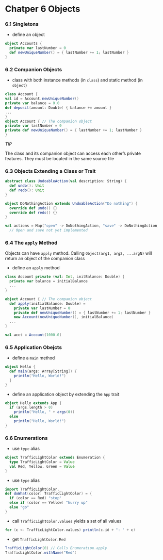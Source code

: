 Chatper 6 Objects
=================

### 6.1 Singletons

* define an object

```scala
object Accounts {
  private var lastNumber = 0
  def newUniqueNumber() = { lastNumber += 1; lastNumber }
}
```

### 6.2 Companion Objects

* class with both instance methods (in `class`) and static method (in `object`)

```scala
class Account {
val id = Account.newUniqueNumber()
private var balance = 0.0
def deposit(amount: Double) { balance += amount }
...
}
object Account { // The companion object
private var lastNumber = 0
private def newUniqueNumber() = { lastNumber += 1; lastNumber }
}
```

*TIP*

The class and its companion object can access each other’s private features. They must be located in the same source file

### 6.3 Objects Extending a Class or Trait

```scala
abstract class UndoableAction(val description: String) {
  def undo(): Unit
  def redo(): Unit
}

object DoNothingAction extends UndoableAction("Do nothing") {
  override def undo() {}
  override def redo() {}
}

val actions = Map("open" -> DoNothingAction, "save" -> DoNothingAction, ...)
  // Open and save not yet implemented
```

### 6.4 The `apply` Method

Objects can have `apply` method. Calling `Object(arg1, arg2, ...argN)` will return an object of the companion class

* define an `apply` method

```scala
class Account private (val: Int, initBalance: Double) {
  private var balance = initialBalance
  ...
}

object Account { // The companion object
  def apply(initialBalance: Double) =
    private var lastNumber = 0
    private def newUniqueNumber() = { lastNumber += 1; lastNumber }
	new Account(newUniqueNumber(), initialBalance)
  ...
}

val acct = Account(1000.0)
```

### 6.5 Application Obejcts

* define a `main` method

```scala
object Hello {
  def main(args: Array[String]) {
    println("Hello, World!")
  }
}
```

* define an application object by extending the `App` trait

```scala
object Hello extends App {
  if (args.length > 0)
    println("Hello, " + args(0))
  else
    println("Hello, World!")
}
```

### 6.6 Enumerations

* use `type` alias

```scala
object TrafficLightColor extends Enumeration {
  type TrafficLightColor = Value
  val Red, Yellow, Green = Value
}
```

* use `type` alias

```scala
import TrafficLightColor._
def doWhat(color: TrafficLightColor) = {
  if (color == Red) "stop" 
  else if (color == Yellow) "hurry up" 
  else "go"
}
```

* call `TrafficLightColor.values` yields a set of all values

```scala
for (c <- TrafficLightColor.values) println(c.id + ": " + c)
```

* get `TrafficLightColor.Red`

```scala
TrafficLightColor(0) // Calls Enumeration.apply
TrafficLightColor.withName("Red")
```
